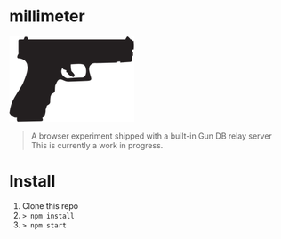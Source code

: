 # millimeter
![millimeter](https://raw.githubusercontent.com/draeder/millimeter/main/glock.png)

> A browser experiment shipped with a built-in Gun DB relay server
This is currently a work in progress.

# Install
1. Clone this repo
2. `> npm install`
3. `> npm start`
